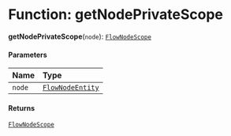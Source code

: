 # Function: getNodePrivateScope

**getNodePrivateScope**(`node`): [`FlowNodeScope`](/auto-docs/free-layout-editor/interfaces/FlowNodeScope.md)

#### Parameters

| Name | Type |
| :------ | :------ |
| `node` | [`FlowNodeEntity`](/auto-docs/free-layout-editor/classes/FlowNodeEntity-1.md) |

#### Returns

[`FlowNodeScope`](/auto-docs/free-layout-editor/interfaces/FlowNodeScope.md)
